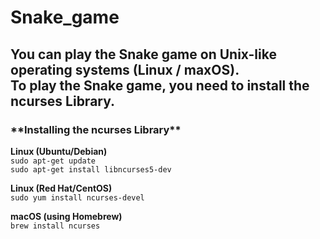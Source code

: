 # Snake_game

<h2>You can play the Snake game on Unix-like operating systems (Linux / maxOS).<br>
To play the Snake game, you need to install the ncurses Library.</h2>

<h3>**Installing the ncurses Library**</h3>


**Linux (Ubuntu/Debian)**<br>
`sudo apt-get update`<br>
`sudo apt-get install libncurses5-dev`

**Linux (Red Hat/CentOS)**<br>
`sudo yum install ncurses-devel`

**macOS (using Homebrew)**<br>
`brew install ncurses`
